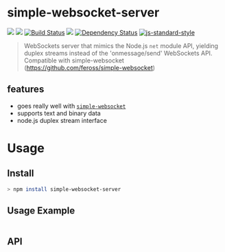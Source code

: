 simple-websocket-server
=======================

[![](https://img.shields.io/badge/made%20by-Protocol%20Labs-blue.svg?style=flat-square)](http://ipn.io)
[![](https://img.shields.io/badge/freenode-%23ipfs-blue.svg?style=flat-square)](http://webchat.freenode.net/?channels=%23ipfs)
[![Build Status](https://travis-ci.org/diasdavid/simple-websocket-server.svg?style=flat-square)](https://travis-ci.org/diasdavid/simple-websocket-server)
![](https://img.shields.io/badge/coverage-%3F-yellow.svg?style=flat-square)
[![Dependency Status](https://david-dm.org/diasdavid/simple-websocket-server.svg?style=flat-square)](https://david-dm.org/diasdavid/simple-websocket-server)
[![js-standard-style](https://img.shields.io/badge/code%20style-standard-brightgreen.svg?style=flat-square)](https://github.com/feross/standard)

> WebSockets server that mimics the Node.js `net` module API, yielding duplex streams instead of the 'onmessage/send' WebSockets API. Compatible with simple-websocket (https://github.com/feross/simple-websocket)

## features

- goes really well with [`simple-websocket`](https://github.com/feross/simple-websocket)
- supports text and binary data
- node.js duplex stream interface

# Usage

## Install

```sh
> npm install simple-websocket-server
```

## Usage Example

```
```

## API

```
```
